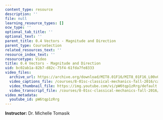 ```yaml
---
content_type: resource
description: ''
file: null
learning_resource_types: []
ocw_type: ''
optional_tab_title: ''
optional_text: ''
parent_title: 0.4 Vectors - Magnitude and Direction
parent_type: CourseSection
related_resources_text: ''
resource_index_text: ''
resourcetype: Video
title: 0.4 Vectors - Magnitude and Direction
uid: bc02ab1a-82b7-d82c-75f4-61fda7fe8333
video_files:
  archive_url: https://archive.org/download/MIT8.01F16/MIT8_01F16_L00v04_360p.mp4
  video_captions_file: /courses/8-01sc-classical-mechanics-fall-2016/ca5e78a754695e1c97a8adb104152a0a_pW6tqp1zRrg.vtt
  video_thumbnail_file: https://img.youtube.com/vi/pW6tqp1zRrg/default.jpg
  video_transcript_file: /courses/8-01sc-classical-mechanics-fall-2016/93b73a2f00dcb02b7021e4fbdbd70a22_pW6tqp1zRrg.pdf
video_metadata:
  youtube_id: pW6tqp1zRrg
---
```


**Instructor:** Dr. Michelle Tomasik